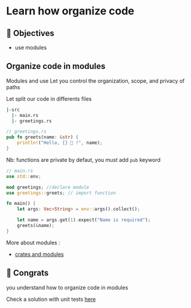 # Learn how organize code


## :dart: Objectives

* use modules


## Organize code in modules

Modules and use Let you control the organization, scope, and privacy of paths

Let split our code in differents files

```bash
|-src
  |- main.rs
  |- greetings.rs
```

```rust
// greetings.rs
pub fn greets(name: &str) {
    println!("Hello, {} 🦀 !", name);
}
```
Nb: functions are private by defaut, you must add `pub` keyword


```rust
// main.rs
use std::env;

mod greetings; //declare module 
use greetings::greets; // import function

fn main() {
    let args: Vec<String> = env::args().collect();

    let name = args.get(1).expect("Name is required");
    greets(&name);
}
```



More about modules :

* [crates and modules](https://doc.rust-lang.org/book/ch07-00-managing-growing-projects-with-packages-crates-and-modules.html)





## :clap: Congrats

you understand how to organize code in modules

Check a solution with unit tests [here](./solution/src/main.rs) 

